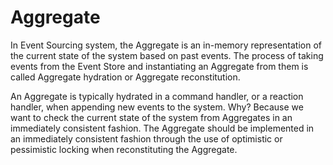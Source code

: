 # Aggregate

In Event Sourcing system, the Aggregate is an in-memory representation of the current state of the system based on past events. The process of taking events from the Event Store and instantiating an Aggregate from them is called Aggregate hydration or Aggregate reconstitution.

An Aggregate is typically hydrated in a command handler, or a reaction handler, when appending new events to the system. Why? Because we want to check the current state of the system from Aggregates in an immediately consistent fashion. The Aggregate should be implemented in an immediately consistent fashion through the use of optimistic or pessimistic locking when reconstituting the Aggregate.
